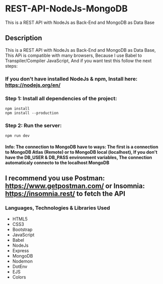 # REST-API-NodeJs-MongoDB
This is a REST API with NodeJs as Back-End and MongoDB as Data Base

## Description
This is a REST API with NodeJs as Back-End and MongoDB as Data Base, This APi is compatible with many browsers, Because I use Babel to Transpiler/Compiler JavaScript, And if you want test this follow the next steps:

### If you don't have installed NodeJs & npm, Install here: https://nodejs.org/en/
### Step 1: Install all dependencies of the project:
```npm
npm install
npm install --production
```
### Step 2: Run the server:
```npm
npm run dev
```
#### Info: The connection to MongoDB have to ways: The first is a connection to MongoDB Atlas (Remote) or to MongoDB local (localhost), If you don't have the DB_USER & DB_PASS environment variables, The connection automaticaly connecto to the localhost MongoDB
## I recommend you use Postman: https://www.getpostman.com/ or Insomnia: https://insomnia.rest/ to fetch the API

### Languages, Technologies & Libraries Used
* HTML5
* CSS3
* Bootstrap
* JavaScript
* Babel
* NodeJs
* Express
* MongoDB
* Nodemon
* DotEnv
* EJS
* Colors
